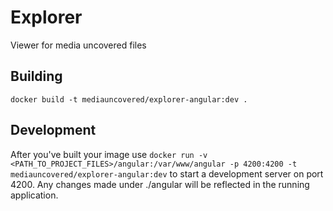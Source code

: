 Explorer
========

Viewer for media uncovered files

Building
--------
`docker build -t mediauncovered/explorer-angular:dev .`

Development
-----------

After you've built your image use
`docker run -v <PATH_TO_PROJECT_FILES>/angular:/var/www/angular -p 4200:4200 -t mediauncovered/explorer-angular:dev`
to start a development server on port 4200. Any changes made under ./angular
will be reflected in the running application.
